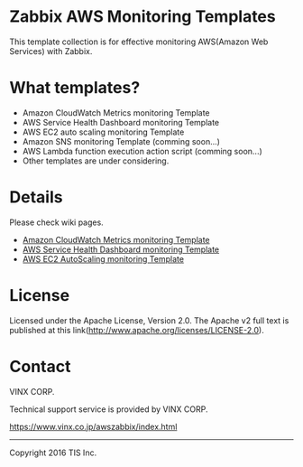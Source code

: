 # Zabbix AWS Monitoring Templates

This template collection is for effective monitoring AWS(Amazon Web Services) with Zabbix.

# What templates?

* Amazon CloudWatch Metrics monitoring Template
* AWS Service Health Dashboard monitoring Template
* AWS EC2 auto scaling monitoring Template
* Amazon SNS monitoring Template (comming soon...)
* AWS Lambda function execution action script (comming soon...) 
* Other templates are under considering.

# Details

Please check wiki pages.

* [Amazon CloudWatch Metrics monitoring Template](https://github.com/tech-sketch/zabbix_aws_template/wiki/Amazon-CloudWatch-Metrics-monitoring-Template)
* [AWS Service Health Dashboard monitoring Template](https://github.com/tech-sketch/zabbix_aws_template/wiki/AWS-Service-Health-Dashboard-monitoring-Template)
* [AWS EC2 AutoScaling monitoring Template](https://github.com/tech-sketch/zabbix_aws_template/wiki/AWS-EC2-AutoScaling-monitoring-Template)

# License

Licensed under the Apache License, Version 2.0.
The Apache v2 full text is published at this link(http://www.apache.org/licenses/LICENSE-2.0).

# Contact

VINX CORP.

Technical support service is provided by VINX CORP.

https://www.vinx.co.jp/awszabbix/index.html

---
Copyright 2016 TIS Inc.
